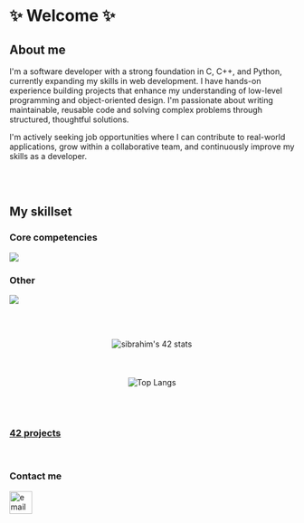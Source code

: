 <div align="center">
  <!--![vapor_passingby_mountains](https://github.com/sidev86/sidev86/assets/84662823/044c264e-26ae-40a7-8d6d-e6cafddd678d)-->
</div>
<h1>✨ Welcome ✨</h1>
<h2>About me</h2>
<p>I'm a software developer with a strong foundation in C, C++, and Python, currently expanding my skills in web development. I have hands-on experience building projects that enhance my understanding of low-level programming and object-oriented design. I'm passionate about writing maintainable, reusable code and solving complex problems through structured, thoughtful solutions.</p>
<p>I'm actively seeking job opportunities where I can contribute to real-world applications, grow within a collaborative team, and continuously improve my skills as a developer.</p>



<br><br>
<h2>My skillset</h2>
<h3>Core competencies</h3>
<p align="left">
  <a href="https://skillicons.dev">
    <img src="https://skillicons.dev/icons?i=c,cpp,py,html,css,js,bootstrap" />
  </a>
</p>

<h3>Other</h3>
<p align="left">
  <a href="https://skillicons.dev">
    <img src="https://skillicons.dev/icons?i=vim,vscode,git,bash,linux,docker" />
  </a>
</p>

<br><div align="center"><br>
<img src="https://badge.mediaplus.ma/starryblue/sibrahim?1337Badge=off&UM6P=off" alt="sibrahim's 42 stats" />
<br><br><br><br>
![Top Langs](https://github-readme-stats.vercel.app/api/top-langs/?username=sidev86&langs_count=8&theme=dracula)
</div>
<br><br>


<h3 align="left"><a href="https://github.com/sidev86/42projects">42 projects</a></h3>
<!--!<h3 align="left"><a href="https://sidev86.github.io/html-mywebsite">Website</a></h3> -->


<br>
<h3 align="left">Contact me</h3>
<p align="left">


<a href="mailto:samir.ibrahim@outlook.it">
  <img src="https://img.icons8.com/ios-filled/50/377cf6/new-post.png" alt="email icon" height="40" width="40"/>
</a>

